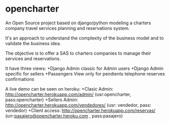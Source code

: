 opencharter
===========

An Open Source project based on django/python modeling a charters company travel services planning and reservations system.

It's an approach to understand the complexity of the business model and to validate the business idea.

The objective is to offer a SAS to charters companies to manage their services and reservations.

It have three views:
+Django Admin classic for Admin users
+Django Admin specific for sellers
+Passengers View only for pendients telephone reserves confirmations

A live demo can be seen on heroku:
+Clasic Admin:  http://opencharter.herokuapp.com/admin/  (usr:opencharter, pass:opencharter)
+Sellers Admin:  http://opencharter.herokuapp.com/vendedores/ (usr: vendedor, pass: vendedor)
+Client access:  http://opencharter.herokuapp.com/reservas/ (urr:pasajero@opencharter.heroku.com , pass:pasajero)
